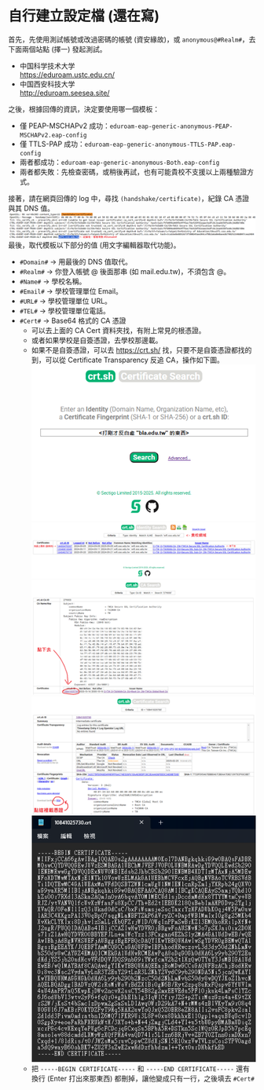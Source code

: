 # 自行建立設定檔 (還在寫)<br>
首先，先使用測試帳號或改過密碼的帳號 (資安緣故)，或 `anonymous@#Realm#`，去下面兩個站點 (擇一) 發起測試。<br>
- 中国科学技术大学<br>
  <https://eduroam.ustc.edu.cn/><br>
- 中国西安科技大学<br>
  <http://eduroam.seesea.site/><br>

之後，根據回傳的資訊，決定要使用哪一個模板：<br>
- 僅 PEAP-MSCHAPv2 成功：`eduroam-eap-generic-anonymous-PEAP-MSCHAPv2.eap-config`
- 僅 TTLS-PAP 成功：`eduroam-eap-generic-anonymous-TTLS-PAP.eap-config`
- 兩者都成功：`eduroam-eap-generic-anonymous-Both.eap-config`
- 兩者都失敗：先檢查密碼，或稍後再試，也有可能貴校不支援以上兩種驗證方式。

接著，請在網頁回傳的 log 中，尋找 `(handshake/certificate)`，紀錄 CA 憑證與其 DNS 值。
![Cert](Image/Cert.png)
最後，取代模板以下部分的值 (用文字編輯器取代功能)。

- `#Domain#` -> 用最後的 DNS 值取代。<br>
- `#Realm#` -> 你登入帳號 @ 後面那串 (如 mail.edu.tw)，不須包含 @。<br>
- `#Name#` -> 學校名稱。<br>
- `#Email#` -> 學校管理單位 Email。<br>
- `#URL#` -> 學校管理單位 URL。<br>
- `#TEL#` -> 學校管理單位電話。<br>
- `#Cert#` -> Base64 格式的 CA 憑證<br>
  - 可以去上面的 CA Cert 資料夾找，有附上常見的根憑證。<br>
  - 或者如果學校是自簽憑證，去學校那邊載。<br>
  - 如果不是自簽憑證，可以去 https://crt.sh/ 找，只要不是自簽憑證都找的到，可以從 Certificate Transparency 反追 CA，操作如下圖。<br>
    ![CTSearch](Image/CTSearch.png)<br>
    ![CTRecord](Image/CTRecord.png)<br>
    ![CARecord](Image/CARecord.png)<br>
    ![CACert](Image/CACert.png)<br>
    ![EditCert](Image/EditCert.png)<br>
  - 把 `-----BEGIN CERTIFICATE-----` 和 `-----END CERTIFICATE-----` 還有換行 (Enter 打出來那東西) 都刪掉，讓他變成只有一行，之後填去 `#Cert#`